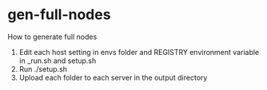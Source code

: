 # gen-full-nodes

How to generate full nodes

1. Edit each host setting in envs folder and REGISTRY environment variable in _run.sh and setup.sh
2. Run ./setup.sh
3. Upload each folder to each server in the output directory
